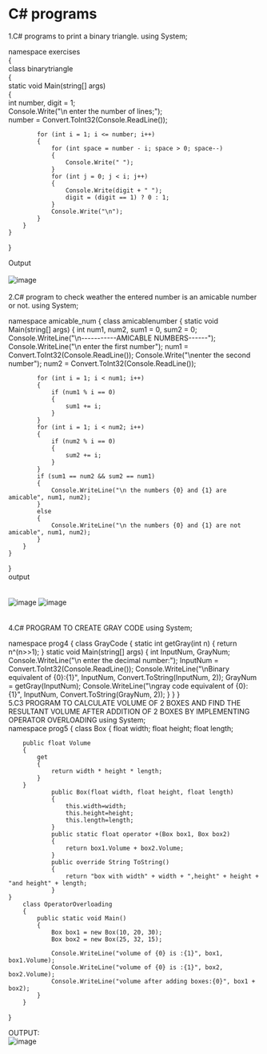 # C# programs

1.C# programs to print a binary triangle.
using System;

namespace exercises<br>
{<br>
    class binarytriangle<br>
    {<br>
        static void Main(string[] args)<br>
        {<br>
            int number, digit = 1;<br>
            Console.Write("\n enter the number of lines;");<br>
            number = Convert.ToInt32(Console.ReadLine());

            for (int i = 1; i <= number; i++)
            {
                for (int space = number - i; space > 0; space--)
                {
                    Console.Write(" ");
                }
                for (int j = 0; j < i; j++)
                {
                    Console.Write(digit + " ");
                    digit = (digit == 1) ? 0 : 1;
                }
                Console.Write("\n");
            }
        }
    }
}

Output
<br>
<br>
![image](https://user-images.githubusercontent.com/98145017/150476776-8e0ac215-e69c-46c4-a9f4-00c95d44e5f1.png)
<br>
<br>
2.C# program to check weather the entered number is an amicable number or not.
using System;

namespace amicable_num
{
    class amicablenumber
    {
        static void Main(string[] args)
        {
            int num1, num2, sum1 = 0, sum2 = 0;
            Console.WriteLine("\n-----------AMICABLE NUMBERS------");
            Console.WriteLine("\n enter the first number");
            num1 = Convert.ToInt32(Console.ReadLine());
            Console.Write("\nenter the second number");
            num2 = Convert.ToInt32(Console.ReadLine());

            for (int i = 1; i < num1; i++)
            {
                if (num1 % i == 0)
                {
                    sum1 += i;
                }
            }
            for (int i = 1; i < num2; i++)
            {
                if (num2 % i == 0)
                {
                    sum2 += i;
                }
            }
            if (sum1 == num2 && sum2 == num1)
            {
                Console.WriteLine("\n the numbers {0} and {1} are amicable", num1, num2);
            }
            else
            {
                Console.WriteLine("\n the numbers {0} and {1} are not amicable", num1, num2);
            }
        }
    }
}<br>
output<br>
<br>
<br>
![image](https://user-images.githubusercontent.com/98145017/150484299-19828100-bba0-4bc2-87dd-8debfdd6f2d9.png)
![image](https://user-images.githubusercontent.com/98145017/150485232-527fed68-5ec5-47a4-b1b8-c36deb81e619.png)
<br>
<br>
<br>
4.C# PROGRAM TO CREATE GRAY CODE
using System;

namespace prog4
{
    class GrayCode
    {
        static int getGray(int n)
        {
            return n^(n>>1);
        }
        static void Main(string[] args)
        {
            int InputNum, GrayNum;
            Console.WriteLine("\n enter the decimal number:");
            InputNum = Convert.ToInt32(Console.ReadLine());
            Console.WriteLine("\nBinary equivalent of {0}:{1}", InputNum, Convert.ToString(InputNum, 2));
            GrayNum = getGray(InputNum);
            Console.WriteLine("\ngray code equivalent of {0}:{1}", InputNum, Convert.ToString(GrayNum, 2));
        }
    }
}
<br>
5.C3 PROGRAM TO CALCULATE VOLUME OF 2 BOXES AND FIND THE RESULTANT VOLUME AFTER ADDITION OF 2 BOXES BY IMPLEMENTING OPERATOR OVERLOADING
using System;<br>
namespace prog5
{
    class Box
    {
        float width;
        float height;
        float length;

        public float Volume
        {
            get
            {
                return width * height * length;
            }
        }
                public Box(float width, float height, float length)
                {
                    this.width=width;
                    this.height=height;
                    this.length=length;
                }
                public static float operator +(Box box1, Box box2)
                {
                    return box1.Volume + box2.Volume;
                }
                public override String ToString()
                {
                    return "box with width" + width + ",height" + height + "and height" + length;
                }
    }
        class OperatorOverloading
        {
            public static void Main()
            {
                Box box1 = new Box(10, 20, 30);
                Box box2 = new Box(25, 32, 15);

                Console.WriteLine("volume of {0} is :{1}", box1, box1.Volume);
                Console.WriteLine("volume of {0} is :{1}", box2, box2.Volume);
                Console.WriteLine("volume after adding boxes:{0}", box1 + box2);
            }
        }
}
  
OUTPUT:<BR>
![image](https://user-images.githubusercontent.com/98145017/152291139-ae19e634-7049-45a1-b415-600832ada005.png)

